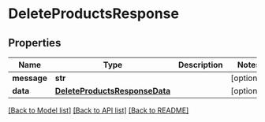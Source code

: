 # DeleteProductsResponse

## Properties
Name | Type | Description | Notes
------------ | ------------- | ------------- | -------------
**message** | **str** |  | [optional] 
**data** | [**DeleteProductsResponseData**](DeleteProductsResponseData.md) |  | [optional] 

[[Back to Model list]](../README.md#documentation-for-models) [[Back to API list]](../README.md#documentation-for-api-endpoints) [[Back to README]](../README.md)


